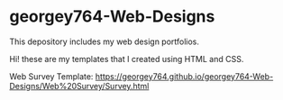 # georgey764-Web-Designs
This depository includes my web design portfolios.

Hi! these are my templates that I created using HTML and CSS.

Web Survey Template: https://georgey764.github.io/georgey764-Web-Designs/Web%20Survey/Survey.html
